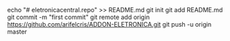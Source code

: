 echo "# eletronicacentral.repo" >> README.md
git init
git add README.md
git commit -m "first commit"
git remote add origin https://github.com/arifelcris/ADDON-ELETRONICA.git
git push -u origin master


